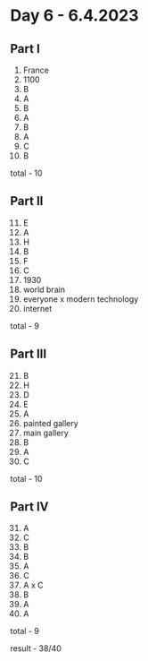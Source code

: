 # Day 6 - 6.4.2023

## Part I

1. France
2. 1100
3. B
4. A
5. B
6. A
7. B
8. A
9. C
10. B

total - 10

## Part II

11. E
12. A
13. H
14. B
15. F
16. C
17. 1930
18. world brain
19. everyone x modern technology
20. internet

total - 9

## Part III

21. B
22. H
23. D
24. E
25. A
26. painted gallery
27. main gallery
28. B
29. A
30. C

total - 10

## Part IV

31. A
32. C
33. B
34. B
35. A
36. C
37. A x C
38. B
39. A
40. A

total - 9

result - 38/40